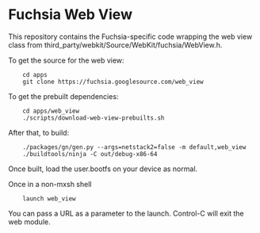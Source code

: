 Fuchsia Web View
=======================================

This repository contains the Fuchsia-specific code wrapping the web view class from third_party/webkit/Source/WebKit/fuchsia/WebView.h. 

To get the source for the web view:

        cd apps
        git clone https://fuchsia.googlesource.com/web_view
        
To get the prebuilt dependencies:

        cd apps/web_view
        ./scripts/download-web-view-prebuilts.sh

After that, to build:

        ./packages/gn/gen.py --args=netstack2=false -m default,web_view
        ./buildtools/ninja -C out/debug-x86-64

Once built, load the user.bootfs on your device as normal.

Once in a non-mxsh shell

        launch web_view

You can pass a URL as a parameter to the launch. Control-C will exit the web module.
